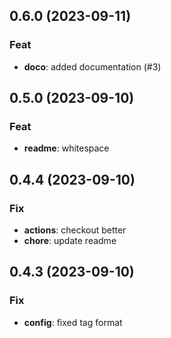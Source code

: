 ## 0.6.0 (2023-09-11)

### Feat

- **doco**: added documentation (#3)

## 0.5.0 (2023-09-10)

### Feat

- **readme**: whitespace

## 0.4.4 (2023-09-10)

### Fix

- **actions**: checkout better
- **chore**: update readme

## 0.4.3 (2023-09-10)

### Fix

- **config**: fixed tag format
